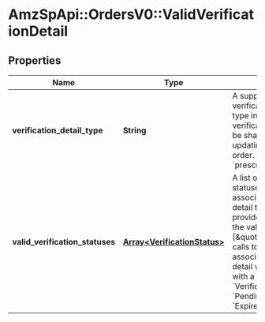 # AmzSpApi::OrdersV0::ValidVerificationDetail

## Properties
Name | Type | Description | Notes
------------ | ------------- | ------------- | -------------
**verification_detail_type** | **String** | A supported type of verification detail. The type indicates which verification detail could be shared while updating the regulated order. Valid value: &#x60;prescriptionDetail&#x60;. | 
**valid_verification_statuses** | [**Array&lt;VerificationStatus&gt;**](VerificationStatus.md) | A list of valid verification statuses where the associated verification detail type may be provided. For example, if the value of this field is [\&quot;Approved\&quot;], calls to provide the associated verification detail will fail for orders with a &#x60;VerificationStatus&#x60; of &#x60;Pending&#x60;, &#x60;Rejected&#x60;, &#x60;Expired&#x60;, or &#x60;Cancelled&#x60;. | 

